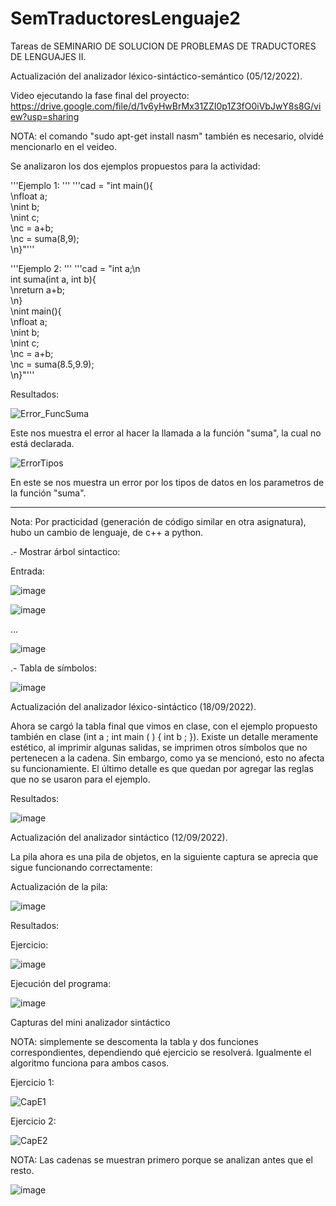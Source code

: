 # SemTraductoresLenguaje2
Tareas de SEMINARIO DE SOLUCION DE PROBLEMAS DE TRADUCTORES DE LENGUAJES II.

Actualización del analizador léxico-sintáctico-semántico (05/12/2022).

Video ejecutando la fase final del proyecto: https://drive.google.com/file/d/1v6yHwBrMx31ZZI0p1Z3fO0iVbJwY8s8G/view?usp=sharing

NOTA: el comando "sudo apt-get install nasm" también es necesario, olvidé mencionarlo en el veideo.

Se analizaron los dos ejemplos propuestos para la actividad: 

'''Ejemplo 1: '''
'''cad = "int main(){\
\nfloat a;\
\nint b;\
\nint c;\
\nc = a+b;\
\nc = suma(8,9);\
\n}"'''

'''Ejemplo 2: '''
'''cad = "int a;\n\
int suma(int a, int b){\
\nreturn a+b;\
\n}\
\nint main(){\
\nfloat a;\
\nint b;\
\nint c;\
\nc = a+b;\
\nc = suma(8.5,9.9);\
\n}"'''

Resultados: 

![Error_FuncSuma](https://user-images.githubusercontent.com/111928650/201812490-cdfda0dc-b2fa-4dd6-b330-8465c5329824.png)

  Este nos muestra el error al hacer la llamada a la función "suma", la cual no está declarada.
  
![ErrorTipos](https://user-images.githubusercontent.com/111928650/201812648-f0c0c505-69a3-488a-8956-77b89910e5d6.png)

  En este se nos muestra un error por los tipos de datos en los parametros de la función "suma".
  
-------------------------------------------------------------------------------------------------------------------------------

Nota: Por practicidad (generación de código similar en otra asignatura), hubo un cambio de lenguaje, de c++ a python.

.- Mostrar árbol sintactico: 

  Entrada: 
  
  ![image](https://user-images.githubusercontent.com/111928650/197617926-2c76c06c-ef26-4cfb-820e-3d22dd2245ca.png)


![image](https://user-images.githubusercontent.com/111928650/197617652-8c934247-5d2f-42c3-b6ae-717d8f82b9bc.png)

...

![image](https://user-images.githubusercontent.com/111928650/197617777-14333dec-6ee2-439a-a890-703a75ce15c4.png)

.- Tabla de símbolos: 

![image](https://user-images.githubusercontent.com/111928650/197618290-371d8018-76cf-43c1-a141-c4645f0b79e7.png)


Actualización del analizador léxico-sintáctico (18/09/2022).

Ahora se cargó la tabla final que vimos en clase, con el ejemplo propuesto también en clase (int a ; int main ( ) { int b ; }).
Existe un detalle meramente estético, al imprimir algunas salidas, se imprimen otros símbolos que no pertenecen a la cadena. 
Sin embargo, como ya se mencionó, esto no afecta su funcionamiente.
El último detalle es que quedan por agregar las reglas que no se usaron para el ejemplo.

Resultados: 

![image](https://user-images.githubusercontent.com/111928650/190950474-217d4178-40f3-4bef-918d-05d65b7d7aca.png)



Actualización del analizador sintáctico (12/09/2022). 

La pila ahora es una pila de objetos, en la siguiente captura se aprecia que sigue funcionando correctamente:

Actualización de la pila:

![image](https://user-images.githubusercontent.com/111928650/189787353-c5bc14ca-20cf-43de-aa2e-628e186fbdad.png)

Resultados:


  Ejercicio: 
  
  ![image](https://user-images.githubusercontent.com/111928650/189787812-23d4f975-08ae-43a6-8547-3806ebfd101d.png)

  Ejecución del programa:
  
  ![image](https://user-images.githubusercontent.com/111928650/189787982-216e5bc3-ca78-45b7-8869-8e35358d1c39.png)


Capturas del mini analizador sintáctico

NOTA: simplemente se descomenta la tabla y dos funciones correspondientes, dependiendo qué ejercicio se resolverá. Igualmente el algoritmo funciona para ambos casos.

Ejercicio 1:

![CapE1](https://user-images.githubusercontent.com/111928650/187588633-748a351f-b341-47f9-b833-d579f702baf2.png)

Ejercicio 2: 

![CapE2](https://user-images.githubusercontent.com/111928650/187588650-e0800aee-3c4e-442e-ae10-bf232d6cd204.png)

NOTA: Las cadenas se muestran primero porque se analizan antes que el resto.

![image](https://user-images.githubusercontent.com/111928650/186288878-e1410b03-a7ff-4aa3-8e17-96c29b945b7c.png)

